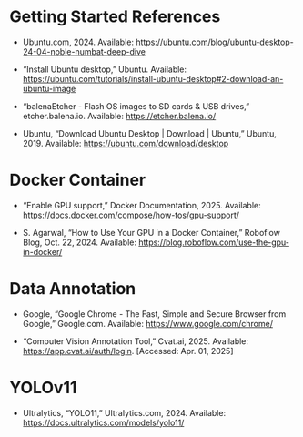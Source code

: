 # Getting Started References

- Ubuntu.com, 2024. Available: https://ubuntu.com/blog/ubuntu-desktop-24-04-noble-numbat-deep-dive 


- “Install Ubuntu desktop,” Ubuntu. Available: https://ubuntu.com/tutorials/install-ubuntu-desktop#2-download-an-ubuntu-image 


- “balenaEtcher - Flash OS images to SD cards & USB drives,” etcher.balena.io. Available: https://etcher.balena.io/ 
 

- Ubuntu, “Download Ubuntu Desktop | Download | Ubuntu,” Ubuntu, 2019. Available: https://ubuntu.com/download/desktop 


 # Docker Container

- “Enable GPU support,” Docker Documentation, 2025. Available: https://docs.docker.com/compose/how-tos/gpu-support/ 


- S. Agarwal, “How to Use Your GPU in a Docker Container,” Roboflow Blog, Oct. 22, 2024. Available: https://blog.roboflow.com/use-the-gpu-in-docker/ 


 # Data Annotation

- Google, “Google Chrome - The Fast, Simple and Secure Browser from Google,” Google.com. Available: https://www.google.com/chrome/ 
 

- “Computer Vision Annotation Tool,” Cvat.ai, 2025. Available: https://app.cvat.ai/auth/login. [Accessed: Apr. 01, 2025] 


# YOLOv11 

- Ultralytics, “YOLO11,” Ultralytics.com, 2024. Available: https://docs.ultralytics.com/models/yolo11/
